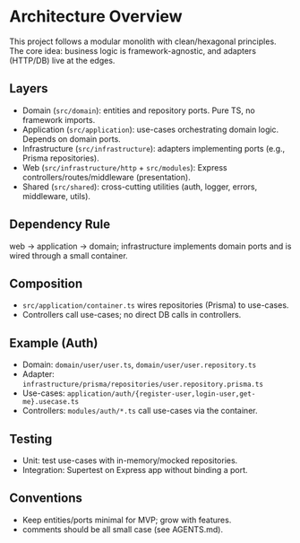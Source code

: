 # Architecture Overview

This project follows a modular monolith with clean/hexagonal principles. The core idea: business logic is framework-agnostic, and adapters (HTTP/DB) live at the edges.

## Layers
- Domain (`src/domain`): entities and repository ports. Pure TS, no framework imports.
- Application (`src/application`): use-cases orchestrating domain logic. Depends on domain ports.
- Infrastructure (`src/infrastructure`): adapters implementing ports (e.g., Prisma repositories).
- Web (`src/infrastructure/http` + `src/modules`): Express controllers/routes/middleware (presentation).
- Shared (`src/shared`): cross-cutting utilities (auth, logger, errors, middleware, utils).

## Dependency Rule
web → application → domain; infrastructure implements domain ports and is wired through a small container.

## Composition
- `src/application/container.ts` wires repositories (Prisma) to use-cases.
- Controllers call use-cases; no direct DB calls in controllers.

## Example (Auth)
- Domain: `domain/user/user.ts`, `domain/user/user.repository.ts`
- Adapter: `infrastructure/prisma/repositories/user.repository.prisma.ts`
- Use-cases: `application/auth/{register-user,login-user,get-me}.usecase.ts`
- Controllers: `modules/auth/*.ts` call use-cases via the container.

## Testing
- Unit: test use-cases with in-memory/mocked repositories.
- Integration: Supertest on Express app without binding a port.

## Conventions
- Keep entities/ports minimal for MVP; grow with features.
- comments should be all small case (see AGENTS.md).
